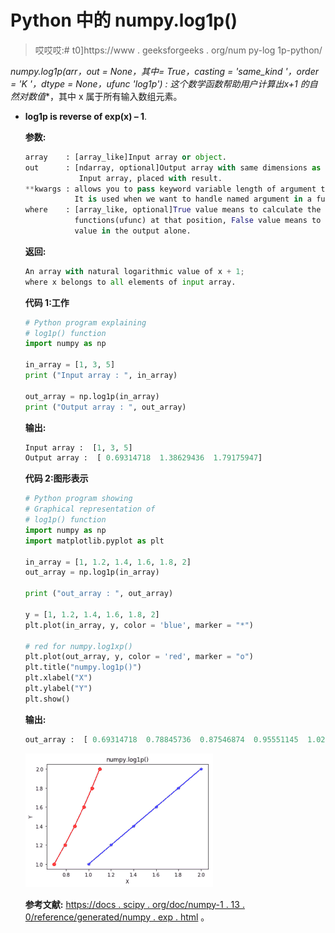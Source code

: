 # Python 中的 numpy.log1p()

> 哎哎哎:# t0]https://www . geeksforgeeks . org/num py-log 1p-python/

**numpy.log1p(arr，out = None，*其中= True，casting = 'same_kind '，order = 'K '，dtype = None，ufunc 'log1p') :**
这个数学函数帮助用户计算出**x+1 的自然对数值**，其中 x 属于所有输入数组元素。

*   **log1p is reverse of exp(x) – 1**.

    **参数:**

    ```py
    array    : [array_like]Input array or object.
    out      : [ndarray, optional]Output array with same dimensions as 
                Input array, placed with result.
    **kwargs : allows you to pass keyword variable length of argument to a function. 
               It is used when we want to handle named argument in a function.
    where    : [array_like, optional]True value means to calculate the universal 
               functions(ufunc) at that position, False value means to leave the 
               value in the output alone.

    ```

    **返回:**

    ```py
    An array with natural logarithmic value of x + 1; 
    where x belongs to all elements of input array. 

    ```

    **代码 1:工作**

    ```py
    # Python program explaining
    # log1p() function
    import numpy as np

    in_array = [1, 3, 5]
    print ("Input array : ", in_array)

    out_array = np.log1p(in_array)
    print ("Output array : ", out_array)
    ```

    **输出:**

    ```py
    Input array :  [1, 3, 5]
    Output array :  [ 0.69314718  1.38629436  1.79175947]

    ```

    **代码 2:图形表示**

    ```py
    # Python program showing
    # Graphical representation of 
    # log1p() function
    import numpy as np
    import matplotlib.pyplot as plt

    in_array = [1, 1.2, 1.4, 1.6, 1.8, 2]
    out_array = np.log1p(in_array)

    print ("out_array : ", out_array)

    y = [1, 1.2, 1.4, 1.6, 1.8, 2]
    plt.plot(in_array, y, color = 'blue', marker = "*")

    # red for numpy.log1xp()
    plt.plot(out_array, y, color = 'red', marker = "o")
    plt.title("numpy.log1p()")
    plt.xlabel("X")
    plt.ylabel("Y")
    plt.show()  
    ```

    **输出:**

    ```py
    out_array :  [ 0.69314718  0.78845736  0.87546874  0.95551145  1.02961942  1.09861229]
    ```

    ![](img/c2a9ee9f2c0b8e238e737bd960325c0b.png)

    **参考文献:**
    [https://docs . scipy . org/doc/numpy-1 . 13 . 0/reference/generated/numpy . exp . html](https://docs.scipy.org/doc/numpy-1.13.0/reference/generated/numpy.exp.html)
    。